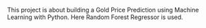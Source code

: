 This project is about building a Gold Price Prediction using Machine Learning with Python. Here Random Forest Regressor is used.
